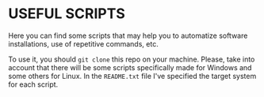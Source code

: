 # USEFUL SCRIPTS

Here you can find some scripts that may help you to automatize software installations, use of repetitive commands, etc.

To use it, you should `git clone` this repo on your machine. Please, take into account that there will be some scripts specifically made for Windows and some others for Linux. In the `README.txt` file I've specified the target system for each script.
